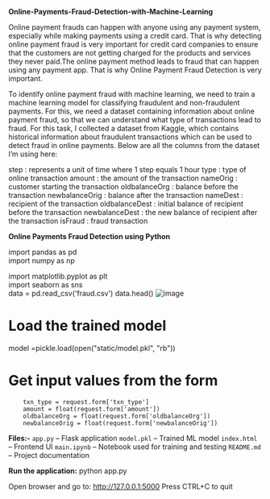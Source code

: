 **Online-Payments-Fraud-Detection-with-Machine-Learning**

Online payment frauds can happen with anyone using any payment system, especially while making payments using a credit card. That is why detecting online payment fraud is very important for credit card companies to ensure that the customers are not getting charged for the products and services they never paid.The online payment method leads to fraud that can happen using any payment app. That is why Online Payment Fraud Detection is very important.

To identify online payment fraud with machine learning, we need to train a machine learning model for classifying fraudulent and non-fraudulent payments. For this, we need a dataset containing information about online payment fraud, so that we can understand what type of transactions lead to fraud. For this task, I collected a dataset from Kaggle, which contains historical information about fraudulent transactions which can be used to detect fraud in online payments. Below are all the columns from the dataset I’m using here:

step : represents a unit of time where 1 step equals 1 hour
type : type of online transaction
amount : the amount of the transaction
nameOrig : customer starting the transaction
oldbalanceOrg : balance before the transaction
newbalanceOrig : balance after the transaction
nameDest : recipient of the transaction
oldbalanceDest : initial balance of recipient before the transaction
newbalanceDest : the new balance of recipient after the transaction
isFraud : fraud transaction

**Online Payments Fraud Detection using Python**

import pandas as pd   
import numpy as np   

import matplotlib.pyplot as plt   
import seaborn as sns   
data = pd.read_csv('fraud.csv')
data.head()
![image](https://github.com/user-attachments/assets/63ab863d-b851-4340-a834-be59c84cc947)
# Load the trained model
model =pickle.load(open("static/model.pkl", "rb"))
 # Get input values from the form
        txn_type = request.form['txn_type']
        amount = float(request.form['amount'])
        oldbalanceOrg = float(request.form['oldbalanceOrg'])
        newbalanceOrig = float(request.form['newbalanceOrig'])
**Files:-**
`app.py` – Flask application
`model.pkl` – Trained ML model
`index.html` – Frontend UI
`main.ipynb` – Notebook used for training and testing
`README.md` – Project documentation

**Run the application:**
python app.py

Open browser and go to:
http://127.0.0.1:5000
Press CTRL+C to quit











